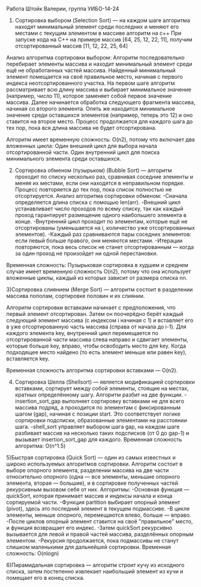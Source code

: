 Работа Штойк Валерии, группа УИБО-14-24

1) Сортировка выбором (Selection Sort) — на каждом шаге алгоритма находят минимальный элемент среди последних и меняют его местами с текущим элементом в массиве алгоритм на с++
При запуске кода на C++ на примере массив [64, 25, 12, 22, 11], получим отсортированный массив [11, 12, 22, 25, 64] 

Анализ алгоритма сортировки выбором:
Алгоритм последовательно перебирает элементы массива и находит минимальный элемент среди ещё не обработанных частей массива. Найденный минимальный элемент помещается на своё правильное место, начиная с первого индекса неотсортированного участка.
На первом шаге алгоритм рассматривает всю длину массива и выбирает минимальное значение (например, число 11), которое заменяет собой первое значение массива.
Далее начинается обработка следующего фрагмента массива, начиная со второго элемента. Опять же находится минимальное значение среди оставшихся элементов (например, теперь это 12) и оно ставится на второе место.
Процесс продолжается для каждого шага до тех пор, пока вся длина массива не будет отсортирована.

Алгоритм имеет временную сложность: O(n2), потому что включает два вложенных цикла:
Один внешний цикл для выбора начала отсортированной части.
Один внутренний цикл для поиска минимального элемента среди оставшихся.


2) Сортировка обменом (пузырьком) (Bubble Sort) — алгоритм проходит по списку несколько раз, сравнивая соседние элементы и меняя их местами, если они находятся в неправильном порядке. Процесс повторяется до тех
пор, пока список полностью не отсортируется.
Анализ алгоритма сортировки обменом:
-Сначала определяется длина списка с помощью len(arr).
-Внешний цикл устанавливает число проходов по всему списку, так как каждый проход гарантирует размещение одного наибольшего элемента в конце.
-Внутренний цикл проходит по элементам, которые ещё не отсортированы (уменьшается на i, количество уже отсортированных элементов).
-Каждый раз сравниваются пары соседних элементов: если левый больше правого, они меняются местами.
-Итерации повторяются, пока весь список не станет отсортированным — когда за один проход не произойдет ни одной перестановки.

Временная сложность: Пузырьковая сортировка в худшем и среднем случае имеет временную сложность O(n2), потому что она использует вложенные циклы, каждый из которых зависит от размера списка nn.

3)Сортировка слиянием (Merge Sort) — алгоритм состоит в разделении массива пополам, сортировке половин и их слиянии.

Алгоритм сортировки вставками начинает с предположения, что первый элемент отсортирован. Затем он поочерёдно берёт каждый следующий элемент массива (с индексом i начиная с 1) и вставляет его в уже отсортированную часть массива (справа от начала до i-1).
Для каждого элемента key, внутренний цикл перемещается по отсортированной части массива слева направо и сдвигает элементы, которые больше key, вправо, чтобы освободить место для key. Когда подходящее место найдено (то есть элемент меньше или равен key), вставляется key.

Временная сложность алгоритма сортировки вставками — O(n2).


4) Сортировка Шелла (Shellsort) — является модификацией сортировки вставками, сортирует между собой элементы, стоящие на местах, кратных определённому шагу.
Алгоритм разбит на две функции.
-insertion_sort_gap выполняет сортировку вставками не для всего массива подряд, а проходится по элементам с фиксированным шагом (gap), начиная с позиции start. Это соответствует логике сортировки подсписки, образованные элементами на расстоянии шага.
-shell_sort управляет выбором шага gap, на каждом шаге разбивает массив на несколько таких подсписков (от 0 до gap-1) и вызывает insertion_sort_gap для каждого.
Временная сложность алгоритма: O(n^1.5)

5)Быстрая сортировка (Quick Sort) — один из самых известных и широко используемых алгоритмов сортировки. Алгоритм состоит в выборе опорного элемента, разделении массива на две части относительно опорного (одна — все элементы, меньшие опорного элемента, вторая — большие), и в сортировке полученных частей рекурсивным вызовом себя от них.
Алгоритмы:
-Основная функция — quickSort, которая принимает массив и индексы начала и конца сортируемой части.
-Функция partition выбирает опорный элемент (pivot), здесь это последний элемент в текущем подмассиве.
-В цикле элементы, меньше опорного, перемещаются влево, больше — вправо.
-После циклов опорный элемент ставится на своё "правильное" место, и функция возвращает его индекс.
-Затем quickSort рекурсивно вызывается для левой и правой частей массива, разделённых опорным элементом.
-Рекурсия продолжается, пока подмассивы не станут слишком маленькими для дальнейшей сортировки.
Временная сложность: O(nlogn)

6)Пирамидальная сортировка — алгоритм строит кучу из исходного списка, затем постепенно
извлекает наибольший элемент из кучи и помещает его в конец списка.
